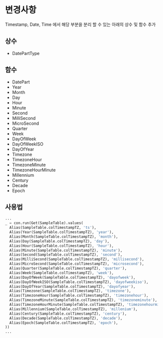 # 변경사항

Timestamp, Date, Time 에서 해당 부분을 분리 할 수 있는 아래의 상수 및 함수 추가

## 상수

- DatePartType

## 함수

- DatePart
- Year
- Month
- Day
- Hour
- Minute
- Second
- MilliSecond
- MicroSecond
- Quarter
- Week
- DayOfWeek
- DayOfWeekISO
- DayOfYear
- Timezone
- TimezoneHour
- TimezoneMinute
- TimezoneHourMinute
- Millennium
- Century
- Decade
- Epoch

## 사용법

```python
...
_ = con.run(Get(SampleTable).values(
  Alias(SampleTable.colTimestampTZ, 'ts'),
  Alias(Year(SampleTable.colTimestampTZ), 'year'),
  Alias(Month(SampleTable.colTimestampTZ), 'month'),
  Alias(Day(SampleTable.colTimestampTZ), 'day'),
  Alias(Hour(SampleTable.colTimestampTZ), 'hour'),
  Alias(Minute(SampleTable.colTimestampTZ), 'minute'),
  Alias(Second(SampleTable.colTimestampTZ), 'second'),
  Alias(MilliSecond(SampleTable.colTimestampTZ), 'millisecond'),
  Alias(MicroSecond(SampleTable.colTimestampTZ), 'microsecond'),
  Alias(Quarter(SampleTable.colTimestampTZ), 'quarter'),
  Alias(Week(SampleTable.colTimestampTZ), 'week'),
  Alias(DayOfWeek(SampleTable.colTimestampTZ), 'dayofweek'),
  Alias(DayOfWeekISO(SampleTable.colTimestampTZ), 'dayofweekiso'),
  Alias(DayOfYear(SampleTable.colTimestampTZ), 'dayofyear'),
  Alias(Timezone(SampleTable.colTimestampTZ), 'timezone'),
  Alias(TimezoneHour(SampleTable.colTimestampTZ), 'timezonehour'),
  Alias(TimezoneMinute(SampleTable.colTimestampTZ), 'timezoneminute'),
  Alias(TimezoneHourMinute(SampleTable.colTimestampTZ), 'timezonehourminute'),
  Alias(Millennium(SampleTable.colTimestampTZ), 'millenium'),
  Alias(Century(SampleTable.colTimestampTZ), 'century'),
  Alias(Decade(SampleTable.colTimestampTZ), 'decade'),
  Alias(Epoch(SampleTable.colTimestampTZ), 'epoch'),
))
...
```